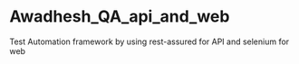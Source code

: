 # Awadhesh_QA_api_and_web
Test Automation framework by using rest-assured for API and selenium for web
